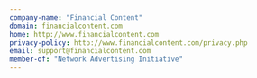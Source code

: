 ```yaml
---
company-name: "Financial Content"
domain: financialcontent.com
home: http://www.financialcontent.com
privacy-policy: http://www.financialcontent.com/privacy.php
email: support@financialcontent.com
member-of: "Network Advertising Initiative"
---
```




